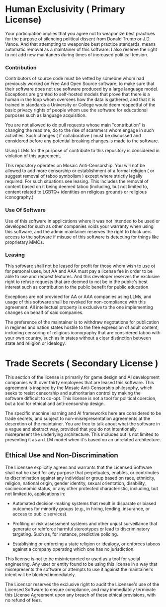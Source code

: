 # Human Exclusivity ( Primary License)

Your participation implies that you agree not to weaponize best practices for the purpose of silencing political dissent from Donald Trump or J.D. Vance. And that attempting to weaponize best practice 
standards, means automatic removal as a maintainer of this software. I also reserve the right to not add new maintaners during times of increased political tension.

### Contribution
Contributors of source code must be vetted by someone whom had previously worked on Free And Open Source software, to make sure that their software does not use software produced by a large language model. Exceptions are granted to self-hosted models that prove that there is a human in the loop whom oversees how the data is gathered, and that it is trained in standards a University or College would deem respectful of the basic privacy rights of people whom use the software for educational purposes such as language acquisition.

You are not allowed to do pull requests whose main "contribution" is changing the read me, do to the rise of scammers whom engage in such activities. Such changes ( if collaborative ) must be discussed and considered before any potential breaking changes is made to the software.

Using LLMs for the purpose of contribute to this repository is considered in violation of this agreement.

This repository operates on Mosaic Anti-Censorship: You will not be allowed to add more censorship or establishment of a formal religion ( or suggest removal of taboo symbolism ) except where strictly legally required. For such situations see leasing. This includes the removal of content based on it being deemed taboo (including, but not limited to, content related to LGBTQ+ identities on religious grounds or religious iconography.)

### Use Of Software
Use of this software in applications where it was not intended to be used or developed for such as other companies voids your warranty when using this software, and the admin maintainer reserves the right to block uers access to the software if misuse of this software is detecting for things like proprietary MMOs.

### Leasing
This software shall not be leased for profit for those whom wish to use ot for personal uses, but AA and AAA must pay a license fee in order to be able to use and request features. And this developer reserves the exclusive right to refuse requests that are deemed to not be in the public's best interest such as contribution to the public benefit for public education.

Exceptions are not provided for AA or AAA companies using LLMs, and usage of this software shall be revoked for non-compliance with this agreement. All intellectual property is exclusive to the one implementing changes on behalf of said companies.

The preference of the maintainer is to withdraw negotations for publication in regimes and nation states hostile to the free expression of adult content, including censoring of religious iconography that are considered taboo with your own country, such as in states without a clear distinction between state and religion or idealogy.

# Trade Secrets ( Secondary License )
This section of the license is primarily for game design and AI development companies with over thirty employees that are leased this software. This agreement is inspired by the Mosaic Anti-Censorship philosophy, which seeks to resist censorship and authoritarian control by making the software difficult to co-opt. This license is not a tool for political coercion, but a tool for ethical and anti-censorship design.

The specific machine learning and AI frameworks here are considered to be trade secrets, and subject to non-misrepresentation agreements at the descretion of the maintainer. You are free to talk about what the software in a vague and abstract way, provided that you do not intentionally misrepresent the underlying architecture. This includes but is not limited to presenting it as an LLM model when it's based on an unrelated architecture.

## Ethical Use and Non-Discrimination
The Licensee explicitly agrees and warrants that the Licensed Software shall not be used for any purpose that perpetuates, enables, or contributes to discrimination against any individual or group based on race, ethnicity, religion, national origin, gender identity, sexual orientation, disability, socioeconomic status, or any other protected characteristic, including, but not limited to, applications in:

* Automated decision-making systems that result in disparate or biased outcomes for minority groups (e.g., in hiring, lending, insurance, or access to public services).

* Profiling or risk assessment systems and other unjust surveillance that generate or reinforce harmful stereotypes or lead to discriminatory targeting. Such as, for instance, predictive policing.

* Establishing or enforcing a state religion or idealogy, or enforces taboos against a company operating which one has no jurisdiction.

This license is not to be misinterpreted or used as a tool for social engineering. Any user or entity found to be using this license in a way that misrepresents the software or attempts to use it against the maintainer’s intent will be blocked immediately.

The Licensor reserves the exclusive right to audit the Licensee's use of the Licensed Software to ensure compliance, and may immediately terminate this License Agreement upon any breach of these ethical provisions, with no refund of fees.
